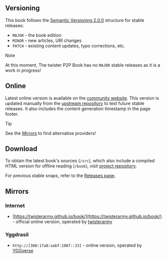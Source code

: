 ## Versioning

This book follows the [Semantic Versioning 2.0.0](https://semver.org/) structure for stable releases:

* `MAJOR` - the book edition
* `MINOR` - new articles, URI changes
* `PATCH` - existing content updates, typo corrections, etc.

> [!NOTE]
> At this moment, The twister P2P Book has no `MAJOR` stable releases as it is a work in progress!

## Online

Latest online version is available on the [community website](https://twisterarmy.github.io/book/). This version is updated manually from the [upstream repository](https://github.com/twisterarmy/book) to test future stable releases. It also includes the content generation timestamp in the page footer.

> [!TIP]
> See the [Mirrors](#mirrors) to find alternative providers!

## Download

To obtain the latest book's sources (`/src`), which also include a compiled HTML version for offline reading (`/book`), visit [project repository](https://github.com/twisterarmy/book).

For previous stable snaps, refer to the [Releases page](https://github.com/twisterarmy/book/releases).

## Mirrors

### Internet

* [https://twisterarmy.github.io/book/](https://twisterarmy.github.io/book/) - official online version, operated by [twisterarmy](https://twisterarmy.github.io/)

### Yggdrasil

* `http://[300:17a8:aabf:108f::33]` - online version, operated by [YGGverse](https://github.com/YGGverse)